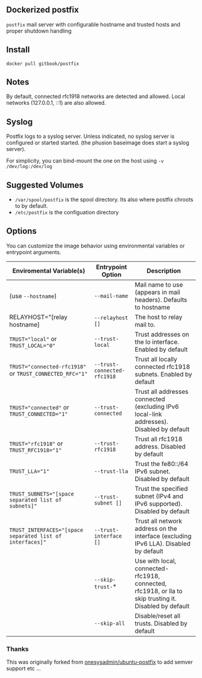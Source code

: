## Dockerized postfix

`postfix` mail server with configurable hostname and trusted hosts and proper
shutdown handling

## Install

```
docker pull gitbook/postfix
```

## Notes

By default, connected rfc1918 networks are detected and allowed. Local networks
(127.0.0.1, ::1) are also allowed.

## Syslog

Postfix logs to a syslog server. Unless indicated, no syslog server is configured
or started started. (the phusion baseimage does start a syslog server).

For simplicity, you can bind-mount the one on the host using `-v /dev/log:/dev/log`

## Suggested Volumes

  * `/var/spool/postfix` is the spool directory. Its also where postfix chroots to by default.
  * `/etc/postfix` is the configuation directory

## Options

You can customize the image behavior using environmental variables or entrypoint
arguments.

<table>
    <thead>
        <th>Enviromental Variable(s)</th>
        <th>Entrypoint Option</th>
        <th>Description</th>
    </thead>
    <tbody>
        <tr>
        	<td>(use <code>--hostname</code>)</td>
	        <td><code>--mail-name</code></td>
	        <td>Mail name to use (appears in mail headers). Defaults to hostname</td>
	    </tr>
        <tr>
        	<td>RELAYHOST="[relay hostname]</td>
	        <td><code>--relayhost []</code></td>
	        <td>The host to relay mail to.</td>
	    </tr>
        <tr>
        	<td><code>TRUST="local"</code> or <code>TRUST_LOCAL="0"</code></td>
	        <td><code>--trust-local</code></td>
	        <td>Trust addresses on the lo interface. Enabled by default</td>
	    </tr>
        <tr>
        	<td><code>TRUST="connected-rfc1918"</code> or <code>TRUST_CONNECTED_RFC="1"</code></td>
	        <td><code>--trust-connected-rfc1918</code></td>
	        <td>Trust all locally connected rfc1918 subnets. Enabled by default</td>
	    </tr>
        <tr>
        	<td><code>TRUST="connected"</code> or <code>TRUST_CONNECTED="1"</td>
	        <td><code>--trust-connected</code></td>
	        <td>Trust all addresses connected (excluding IPv6 local-link addresses). Disabled by default</td>
	    </tr>
        <tr>
        	<td><code>TRUST="rfc1918"</code> or <code>TRUST_RFC1918="1"</td>
	        <td><code>--trust-rfc1918</code></td>
	        <td>Trust all rfc1918 address. Disabled by default</td>
	    </tr>
        <tr>
        	<td><code>TRUST_LLA="1"</code></td>
	        <td><code>--trust-lla</code></td>
	        <td>Trust the fe80::/64 IPv6 subnet. Disabled by default</td>
	    </tr>
        <tr>
        	<td><code>TRUST_SUBNETS="[space separated list of subnets]"</code></td>
	        <td><code>--trust-subnet []</code></td>
	        <td>Trust the specified subnet (IPv4 and IPv6 supported). Disabled by default</td>
	    </tr>
        <tr>
        	<td><code>TRUST_INTERFACES="[space separated list of interfaces]"</code></td>
	        <td><code>--trust-interface []</code></td>
	        <td>Trust all network address on the interface (excluding IPv6 LLA). Disabled by default</td>
	    </tr>
        <tr>
        	<td></td>
	        <td><code>--skip-trust-</code>*</td>
	        <td>Use with local, connected-rfc1918, connected, rfc1918, or lla to skip trusting it. Disabled by default</td>
	    </tr>
        <tr>
        	<td></td>
	        <td><code>--skip-all</code></td>
	        <td>Disable/reset all trusts. Disabled by default</td>
	    </tr>
	</tbody>
</table>

### Thanks

This was originally forked from [onesysadmin/ubuntu-postfix](https://github.com/onesysadmin/ubuntu-postfix) to add semver support etc ...
